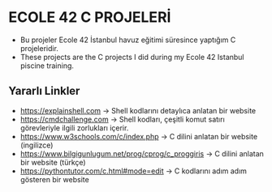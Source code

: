 #      ECOLE 42 C PROJELERİ
- Bu projeler Ecole 42 İstanbul havuz eğitimi süresince yaptığım C projeleridir.
- These projects are the C projects I did during my Ecole 42 Istanbul piscine training.

## Yararlı Linkler
- https://explainshell.com -> Shell kodlarını detaylıca anlatan bir website
- https://cmdchallenge.com -> Shell kodları, çeşitli komut satırı görevleriyle ilgili zorlukları içerir.
- https://www.w3schools.com/c/index.php -> C dilini anlatan bir website (ingilizce)
- https://www.bilgigunlugum.net/prog/cprog/c_proggiris -> C dilini anlatan bir website (türkçe)
- https://pythontutor.com/c.html#mode=edit -> C kodlarını adım adım gösteren bir website
